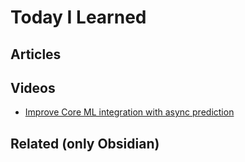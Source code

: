# Today I Learned

## Articles

## Videos
- [Improve Core ML integration with async prediction](https://developer.apple.com/videos/play/wwdc2023/10049/)

## Related (only Obsidian)